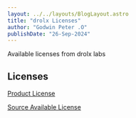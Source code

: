 ```yaml
---
layout: ../../layouts/BlogLayout.astro
title: "drolx Licenses"
author: "Godwin Peter .O"
publishDate: "26-Sep-2024"
---
```


Available licenses from drolx labs

## Licenses

[Product License](/licenses/product-license-1.0)

[Source Available License](/licenses/source-license-1.0)
